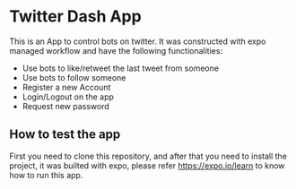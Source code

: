 # Twitter Dash App
This is an App to control bots on twitter. It was constructed with expo managed workflow and have the following functionalities:

- Use bots to like/retweet the last tweet from someone
- Use bots to follow someone
- Register a new Account
- Login/Logout on the app
- Request new password

## How to test the app

First you need to clone this repository, and after that you need to install the project, it was builted with expo, please refer https://expo.io/learn to know how
to run this app.
